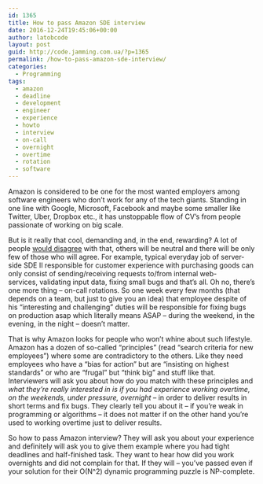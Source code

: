 ```yaml
---
id: 1365
title: How to pass Amazon SDE interview
date: 2016-12-24T19:45:06+00:00
author: latobcode
layout: post
guid: http://code.jamming.com.ua/?p=1365
permalink: /how-to-pass-amazon-sde-interview/
categories:
  - Programming
tags:
  - amazon
  - deadline
  - development
  - engineer
  - experience
  - howto
  - interview
  - on-call
  - overnight
  - overtime
  - rotation
  - software
---
```

Amazon is considered to be one for the most wanted employers among software engineers who don&#8217;t work for any of the tech giants. Standing in one line with Google, Microsoft, Facebook and maybe some smaller like Twitter, Uber, Dropbox etc., it has unstoppable flow of CV&#8217;s from people passionate of working on big scale.

But is it really that cool, demanding and, in the end, rewarding? A lot of people [would disagree](https://sites.google.com/site/thefaceofamazon/) with that, others will be neutral and there will be only few of those who will agree. For example, typical everyday job of server-side SDE II responsible for customer experience with purchasing goods can only consist of sending/receiving requests to/from internal web-services, validating input data, fixing small bugs and that&#8217;s all. Oh no, there&#8217;s one more thing &#8211; on-call rotations. So one week every few months (that depends on a team, but just to give you an idea) that employee despite of his &#8220;interesting and challenging&#8221; duties will be responsible for fixing bugs on production asap which literally means ASAP &#8211; during the weekend, in the evening, in the night &#8211; doesn&#8217;t matter.

That is why Amazon looks for people who won&#8217;t whine about such lifestyle. Amazon has a dozen of so-called &#8220;principles&#8221; (read &#8220;search criteria for new employees&#8221;) where some are contradictory to the others. Like they need employees who have a &#8220;bias for action&#8221; but are &#8220;insisting on highest standards&#8221; or who are &#8220;frugal&#8221; but &#8220;think big&#8221; and stuff like that. Interviewers will ask you about how do you match with these principles and _what they&#8217;re really interested in is if you had experience working overtime, on the weekends, under pressure, overnight_ &#8211; in order to deliver results in short terms and fix bugs. They clearly tell you about it &#8211; if you&#8217;re weak in programming or algorithms &#8211; it does not matter if on the other hand you&#8217;re used to working overtime just to deliver results.

So how to pass Amazon interview? They will ask you about your experience and definitely will ask you to give them example where you had tight deadlines and half-finished task. They want to hear how did you work overnights and did not complain for that. If they will &#8211; you&#8217;ve passed even if your solution for their O(N^2) dynamic programming puzzle is NP-complete.